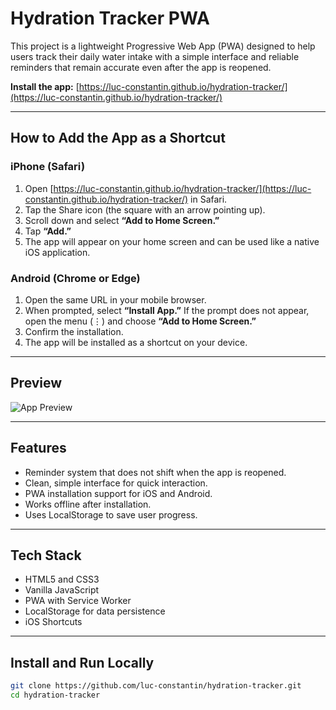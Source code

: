 # Hydration Tracker PWA

This project is a lightweight Progressive Web App (PWA) designed to help users track their daily water intake with a simple interface and reliable reminders that remain accurate even after the app is reopened.

**Install the app:** [https://luc-constantin.github.io/hydration-tracker/](https://luc-constantin.github.io/hydration-tracker/)

---

## How to Add the App as a Shortcut

### iPhone (Safari)
1. Open [https://luc-constantin.github.io/hydration-tracker/](https://luc-constantin.github.io/hydration-tracker/) in Safari.  
2. Tap the Share icon (the square with an arrow pointing up).  
3. Scroll down and select **“Add to Home Screen.”**  
4. Tap **“Add.”**  
5. The app will appear on your home screen and can be used like a native iOS application.

### Android (Chrome or Edge)
1. Open the same URL in your mobile browser.  
2. When prompted, select **“Install App.”** If the prompt does not appear, open the menu (⋮) and choose **“Add to Home Screen.”**  
3. Confirm the installation.  
4. The app will be installed as a shortcut on your device.

---

## Preview

![App Preview](https://github.com/luc-constantin/hydration-tracker/issues/1)

---

## Features
- Reminder system that does not shift when the app is reopened.  
- Clean, simple interface for quick interaction.  
- PWA installation support for iOS and Android.  
- Works offline after installation.  
- Uses LocalStorage to save user progress.

---

## Tech Stack
- HTML5 and CSS3  
- Vanilla JavaScript  
- PWA with Service Worker  
- LocalStorage for data persistence
- iOS Shortcuts

---

## Install and Run Locally

```bash
git clone https://github.com/luc-constantin/hydration-tracker.git
cd hydration-tracker
